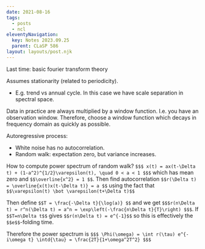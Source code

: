```yaml
---
date: 2021-08-16
tags:
  - posts
  - ncl
eleventyNavigation:
  key: Notes 2023.09.25
  parent: CLaSP 586
layout: layouts/post.njk
---
```


Last time: basic fourier transform theory

Assumes stationarity (related to periodicity).
  * E.g. trend vs annual cycle. In this case we have scale separation in spectral space.

Data in practice are always multiplied by a window function. I.e. you have an observation window.
Therefore, choose a window function which decays in frequency domain as quickly as possible.

Autoregressive process:
  * White noise has no autocorrelation.
  * Random walk: expectation zero, but variance increases.

How to compute power spectrum of random walk?
`$$$
x(t) = ax(t-\Delta t) + (1-a^2)^{1/2}\varepsilon(t), \quad 0 < a < 1
$$$`
which has mean zero and `$$\overline{x^2} = 1 $$`.
Then find autocorrelation `$$r(\Delta t) = \overline{x(t)x(t-\Delta t)} = a $$` using the fact that `$$\varepsilon(t) \bot \varepsilon(t+\Delta t)$$`

Then define `$$T = \frac{-\Delta t}{\log(a)} $$` and we get `$$$r(n\Delta t) = r^n(\Delta t) = a^n = \exp\left(-\frac{n\Delta t}{T}\right) $$$`.
If `$$T=n\Delta t$$` gives `$$r(n\Delta t) = e^{-1}$$` so this is effectively the `$$e$$`-folding time.

Therefore the power spectrum is
`$$$
\Phi(\omega) = \int r(\tau) e^{-i\omega t} \intd{\tau} = \frac{2T}{1+\omega^2T^2}
$$$`